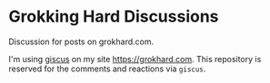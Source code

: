 # Grokking Hard Discussions

Discussion for posts on grokhard.com.

I'm using [giscus](https://giscus.app/) on my site https://grokhard.com. This repository is reserved for the comments and reactions via `giscus`.
